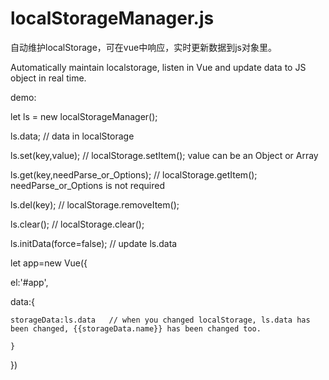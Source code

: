 # localStorageManager.js

自动维护localStorage，可在vue中响应，实时更新数据到js对象里。

Automatically maintain localstorage, listen in Vue and update data to JS object in real time.

demo:

let ls = new localStorageManager();

ls.data; // data in localStorage

ls.set(key,value); // localStorage.setItem();  value can be an Object or Array

ls.get(key,needParse_or_Options); // localStorage.getItem();  needParse_or_Options is not required

ls.del(key); // localStorage.removeItem();

ls.clear(); // localStorage.clear();

ls.initData(force=false); // update ls.data


let app=new Vue({

  el:'#app',
  
  data:{
  
    storageData:ls.data   // when you changed localStorage, ls.data has been changed, {{storageData.name}} has been changed too.
    
    }
  
})
